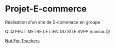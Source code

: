 # Projet-E-commerce
Réalisation d'un site de E-commerce en groupe 

QLQ PEUT METRE LE LIEN DU SITE SVPP
mansou😘

[Not For Teachers](https://github.com/cristianoMartins17/Projet-E-commerce)
